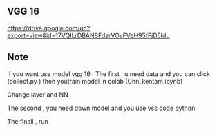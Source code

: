 <h2>VGG 16 </h2>

https://drive.google.com/uc?export=view&id=17VQILrDBAN8FdzrVOvFVeH95fFjD5Idu


<h2>Note</h2>

if you want use model vgg 16 . The first , u need data and you can click (collect.py ) then youtrain model in colab (Cnn_kentam.ipynb)

Change layer and NN 

The second , you need down model and you use vss code python 

The finall , run 
